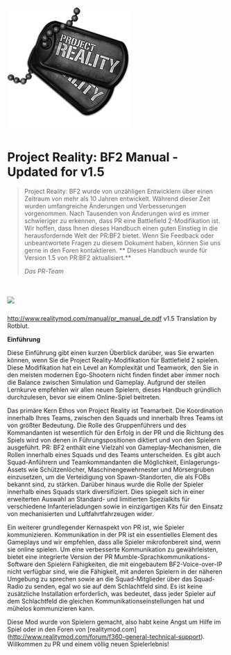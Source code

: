 # ![](/assets/PR_v1_Logo.png)

# **Project Reality: BF2 Manual - Updated for v1.5**
> Project Reality: BF2 wurde von unzähligen Entwicklern über einen Zeitraum von mehr als 10 Jahren entwickelt. Während dieser Zeit wurden umfangreiche Änderungen und Verbesserungen vorgenommen. Nach Tausenden von Änderungen wird es immer schwieriger zu erkennen, dass PR eine Battlefield 2-Modifikation ist. Wir hoffen, dass Ihnen dieses Handbuch einen guten Einstieg in die herausfordernde Welt der PR:BF2 bietet. Wenn Sie Feedback oder unbeantwortete Fragen zu diesem Dokument haben, können Sie uns gerne in den Foren kontaktieren. ** Dieses Handbuch wurde für Version 1.5 von PR:BF2 aktualisiert.**
>
> _Das PR-Team_

# ![](/assets/flag.png)
http://www.realitymod.com/manual/pr_manual_de.pdf
v1.5 Translation by Rotblut.

**Einführung**

Diese Einführung gibt einen kurzen Überblick darüber, was Sie erwarten können, wenn Sie die Project Reality-Modifikation für Battlefield 2 spielen. Diese Modifikation hat ein Level an Komplexität und Teamwork, den Sie in den meisten modernen Ego-Shootern nicht finden findet aber immer noch die Balance zwischen Simulation und Gameplay. Aufgrund der steilen Lernkurve empfehlen wir allen neuen Spielern, dieses Handbuch gründlich durchzulesen, bevor sie einem Online-Spiel beitreten.

Das primäre Kern Ethos von Project Reality ist Teamarbeit. Die Koordination innerhalb Ihres Teams, zwischen den Squads und innerhalb Ihres Teams ist von größter Bedeutung. Die Rolle des Gruppenführers und des Kommandanten ist wesentlich für den Erfolg in der PR und die Richtung des Spiels wird von denen in Führungspositionen diktiert und von den Spielern ausgeführt. PR: BF2 enthält eine Vielzahl von Gameplay-Mechanismen, die Rollen innerhalb eines Squads und des Teams unterscheiden. Es gibt auch Squad-Anführern und Teamkommandanten die Möglichkeit, Einlagerungs-Assets wie Schützenlöcher, Maschinengewehrnester und Mörsergruben einzusetzen, um die Verteidigung von Spawn-Standorten, die als FOBs bekannt sind, zu stärken. Darüber hinaus wurde die Rolle der Spieler innerhalb eines Squads stark diversifiziert. Dies spiegelt sich in einer erweiterten Auswahl an Standard- und limitierten Spezialkits für verschiedene Infanterieladungen sowie in einzigartigen Kits für den Einsatz von mechanisierten und Luftfahrtfahrzeugen wider.

Ein weiterer grundlegender Kernaspekt von PR ist, wie Spieler kommunizieren. Kommunikation in der PR ist ein essentielles Element des Gameplays und wir empfehlen, dass alle Spieler mikrofonbereit sind, wenn sie online spielen. Um eine verbesserte Kommunikation zu gewährleisten, bietet eine integrierte Version der PR Mumble-Sprachkommunikations-Software den Spielern Fähigkeiten, die mit eingebautem BF2-Voice-over-IP nicht verfügbar sind, wie die Fähigkeit, mit anderen Spielern in der näheren Umgebung zu sprechen sowie an die Squad-Mitglieder über das Squad-Radio zu senden, egal wo sie auf dem Schlachtfeld sind. Es ist keine zusätzliche Installation erforderlich, was bedeutet, dass jeder Spieler auf dem Schlachtfeld die gleichen Kommunikationseinstellungen hat und mühelos kommunizieren kann.

Diese Mod wurde von Spielern gemacht, also habt keine Angst um Hilfe im Spiel oder in den Foren von [realitymod.com] (http://www.realitymod.com/forum/f360-general-technical-support). Willkommen zu PR und einem völlig neuen Spielerlebnis!
